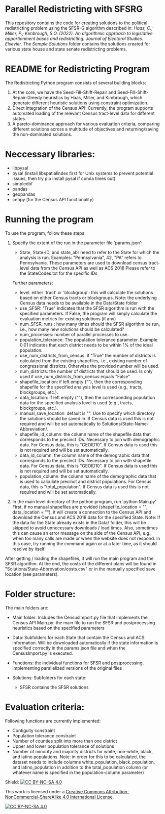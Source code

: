 # Parallel Redistricting with SFSRG
This repository contains the code for creating solutions to the political redistricting problem using the SFSR-G algorithm described in: *Haas, C.; Miller, P.; Kimbrough, S.O. (2022). An algorithmic approach to legislative apportionment bases and redistricting. Journal of Electoral Studies. Elsevier.* The *Sample Solutions* folder contains the solutions created for various state house and state senate redistricting problems. 

# README for Redistricting Program

The Redistricting Python program consists of several building blocks:
1) At the core, we have the Seed-Fill-Shift-Repair and Seed-Fill-Shift-Repair-Greedy heuristics by Haas, Miller, and Kimbrough, which generate different heuristic solutions using constraint optimization.
2) Direct integration of the Census API: Currently, the program supports automated loading of the relevant Census tract-level data for different states.
3) A pareto-dominance approach for various evaluation criteria, comparing different solutions across a multitude of objectives and returning/saving the non-dominated solutions.

# Neccessary libraries:
- libpysal
- pysal (install libspatialindex first for Unix systems to prevent potential issues, then try pip install pysal if conda times out)
- simpledbf
- pandas
- geopandas
- cenpy (for the Census API functionality)

# Running the program
To use the program, follow these steps:
1. Specify the extent of the run in the parameter file 'params.json':
	- State, State-ID, and state_abr need to refer to the State for which the analysis is run. Examples: "Pennsylvania", 42, "PA" refers to Pennsylvania. 
	These parameters are used to download census tract-level data from the Census API as well as ACS 2018
	Please refer to the StateCodes.txt for the specific IDs
	
	Further parameters: 
	- level: either 'tract' or 'blockgroup': this will calculate the solutions based on either Census tracts or blockgroups. Note: the underlying Census data needs to be available in the Data/State folder
	- use_SFSR: "True" indicates that the SFSR algorithm is run with the specified parameters. If False, the program will simply calculate the evaluation metrics for existing solutions (if any)
	- num_SFSR_runs : how many times should the SFSR algorithm be run, i.e., how many new solutions should be calculated? 
	- num_processes: number of parallel processes to use. 
	- population_tolerance: The population tolerance parameter. Example: 0.01 indicates that each district needs to be within 1% of the ideal population.
	- use_num_districts_from_census: if "True" the number of districts is calculated from the existing shapefiles, i.e., existing number of congressional districts. Otherwise the provided number will be used.
	- num_districts: the number of districts that should be used. Is only used if use_num_districts_from_census equals "False"
	- shapefile_location: if left empty (""), then the corresponding shapefile for the specified analysis level is used (e.g., tracts, blockgroups, etc.). 
	- data_location: if left empty (""), then the corresponding population data for the specified analysis level is used (e.g., tracts, blockgroups, etc.). 
	- manual_save_location: default is "". Use to specify which directory the solutions should be saved in. If Census data is used this is not required and will be set automatically to Solutions/State-Name-Abbreviation/.
	- shapefile_id_column: the column name of the shapefile data that corresponds to the precinct IDs. Necessary to join with demographic data. For Census data, this is "GEOID10". If Census data is used this is not required and will be set automatically.
	- data_id_column: the column name of the demographic data that corresponds to the precinct IDs. Necessary to join with shapefile data. For Census data, this is "GEOID10". If Census data is used this is not required and will be set automatically.
	- population_column: the column name of the demographic data that is used to calculate precinct and district populations. For Census data, this is "total_population". If Census data is used this is not required and will be set automatically.

2. In the main level directory of the python program, run 'python Main.py'
First, if no manual shapefiles are provided (shapefile_location = "", data_location = ""), it will create a connection to the Census API and download the Census and ACS 2018 data for the specified State.
Note: If the data for the State already exists in the Data/ folder, this will be skipped to avoid unnecessary downloads / load times.
Also, sometimes this can cause an error message on the side of the Census API, e.g., when too many calls are made or when the website does not respond. 
In this case, try running the command again or at a later time, as it should resolve by itself.

After getting / loading the shapefiles, it will run the main program and the SFSR algorithm. 
At the end, the costs of the different plans will be found in "Solutions/State-Abbrevation/costs.csv" or in the manually specified save location (see parameters).

# Folder structure:
The main folders are:
- Main folder: 
	Includes the CensusImport.py file that implements the Census API
	Main.py: the main file to run the SFSR and postprocessing heuristics based on the specified parameters
	
- Data: Subfolders for each State that contain the Census and ACS information. Will be downloaded automatically if the state information is specified correctly in the params.json file and when the CensusImport.py is executed.
	
- Functions: the individual functions for SFSR and postprocessing, implementing parallelized versions of the original files
	
- Solutions: Subfolders for each state: 
	- SFSR contains the SFSR solutions	
	
# Evaluation criteria:
Following functions are currently implemented:
- Contiguity constraint
- Population tolerance constraint
- Number of counties split into more than one district
- Upper and lower population tolerance of solutions
- Number of minority and majority districts for white, non-white, black, and latino populations. Note: in order for this to be calculated, the dataset needs to include columns white_population, black_population, and latino_population in addition to the total_population column (or whatever name is specified in the population-column parameter)


Shield: [![CC BY-NC-SA 4.0][cc-by-nc-sa-shield]][cc-by-nc-sa]

This work is licensed under a
[Creative Commons Attribution-NonCommercial-ShareAlike 4.0 International License][cc-by-nc-sa].

[![CC BY-NC-SA 4.0][cc-by-nc-sa-image]][cc-by-nc-sa]

[cc-by-nc-sa]: http://creativecommons.org/licenses/by-nc-sa/4.0/
[cc-by-nc-sa-image]: https://licensebuttons.net/l/by-nc-sa/4.0/88x31.png
[cc-by-nc-sa-shield]: https://img.shields.io/badge/License-CC%20BY--NC--SA%204.0-lightgrey.svg
